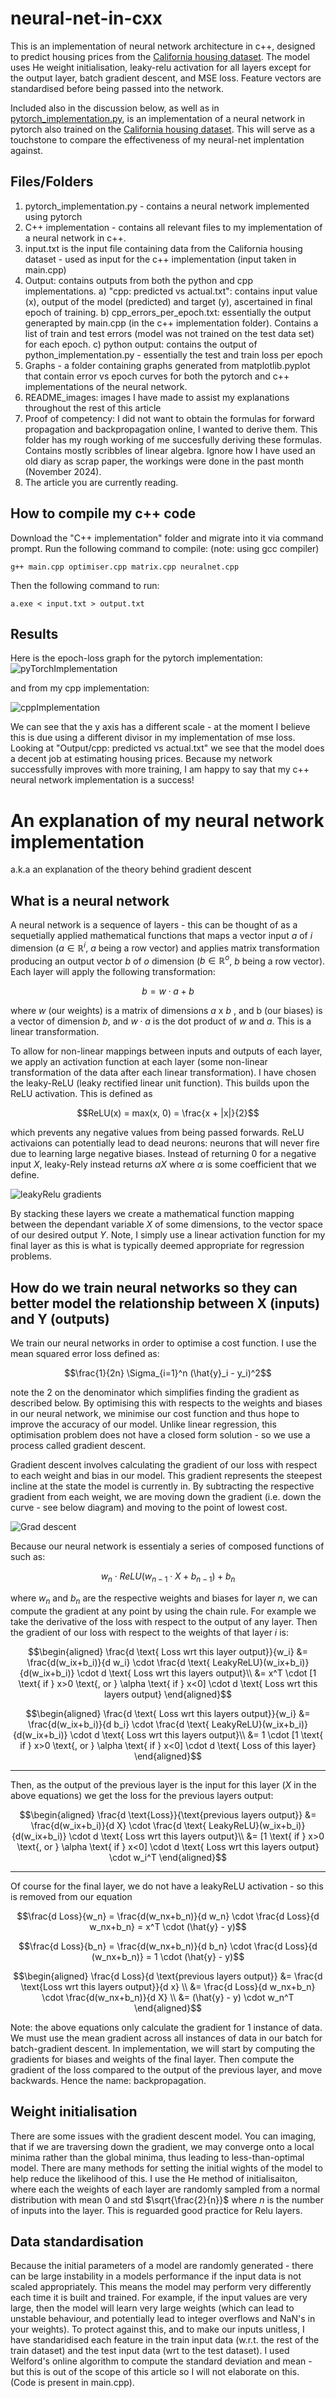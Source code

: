 # neural-net-in-cxx
This is an implementation of neural network architecture in c++, designed to predict housing prices from the [California housing dataset](https://scikit-learn.org/dev/modules/generated/sklearn.datasets.fetch_california_housing.html). The model uses He weight initialisation, leaky-relu activation for all layers except for the output layer, batch gradient descent, and MSE loss. Feature vectors are standardised before being passed into the network.

Included also in the discussion below, as well as in [pytorch_implementation.py](pytorch_implementation.py), is an implementation of a neural network in pytorch also trained on the [California housing dataset](https://scikit-learn.org/dev/modules/generated/sklearn.datasets.fetch_california_housing.html). This will serve as a touchstone to compare the effectiveness of my neural-net implentation against.

## Files/Folders
1) pytorch_implementation.py - contains a neural network implemented using pytorch
2) C++ implementation - contains all relevant files to my implementation of a neural network in c++.
3) input.txt is the input file containing data from the California housing dataset - used as input for the c++ implementation (input taken in main.cpp)
4) Output: contains outputs from both the python and cpp implementations.
    a) "cpp: predicted vs actual.txt": contains input value (x), output of the model (predicted) and target (y), ascertained in final epoch of training.
    b) cpp_errors_per_epoch.txt: essentially the output generapted by main.cpp (in the c++ implementation folder). Contains a list of train and test errors (model was not trained on the test data set) for each epoch.
   c) python output: contains the output of python_implementation.py - essentially the test and train loss per epoch
5) Graphs - a folder containing graphs generated from matplotlib.pyplot that contain error vs epoch curves for both the pytorch and c++ implementations of the neural network.
6) README_images: images I have made to assist my explanations throughout the rest of this article
7) Proof of competency: I did not want to obtain the formulas for forward propagation and backpropagation online, I wanted to derive them. This folder has my rough working of me succesfully deriving these formulas. Contains mostly scribbles of linear algebra. Ignore how I have used an old diary as scrap paper, the workings were done in the past month (November 2024).
8) The article you are currently reading.

## How to compile my c++ code
Download the "C++ implementation" folder and migrate into it via command prompt. Run the following command to compile: (note: using gcc compiler)
```
g++ main.cpp optimiser.cpp matrix.cpp neuralnet.cpp
```
Then the following command to run:
```
a.exe < input.txt > output.txt
```

## Results
Here is the epoch-loss graph for the pytorch implementation: ![pyTorchImplementation](Graphs/pytorchImplementation.png) 

and from my cpp implementation: 

![cppImplementation](Graphs/cppImplementation.png)

We can see that the y axis has a different scale - at the moment I believe this is due using a different divisor in my implementation of mse loss. Looking at "Output/cpp: predicted vs actual.txt" we see that the model does a decent job at estimating housing prices. Because my network successfully improves with more training, I am happy to say that my c++ neural network implementation is a success!

# An explanation of my neural network implementation
a.k.a an explanation of the theory behind gradient descent

## What is a neural network
A neural network is a sequence of layers - this can be thought of as a sequetially applied mathematical functions that maps a vector input $a$ of $i$ dimension ($a \in \mathbb{R}^i$, $a$ being a row vector) and applies matrix transformation producing an output vector $b$ of $o$ dimension ($b \in \mathbb{R}^o$, $b$ being a row vector). Each layer will apply the following transformation: 
```math
b = w \cdot a + b
```
where $w$ (our weights) is a matrix of dimensions $a$ x $b$ , and b (our biases) is a vector of dimension $b$, and $w \cdot a$ is the dot product of $w$ and $a$. This is a linear transformation.

To allow for non-linear mappings between inputs and outputs of each layer, we apply an activation function at each layer (some non-linear transformation of the data after each linear transformation). I have chosen the leaky-ReLU (leaky rectified linear unit function). This builds upon the ReLU activation. This is defined as 
```math
ReLU(x) = max(x, 0) = \frac{x + |x|}{2}
```
which prevents any negative values from being passed forwards. ReLU activaions can potentially lead to dead neurons: neurons that will never fire due to learning large negative biases. Instead of returning 0 for a negative input $X$, leaky-Rely instead returns $\alpha X$ where $\alpha$ is some coefficient that we define. 

![leakyRelu gradients](README_images/LeakyReluDesc.png)

By stacking these layers we create a mathematical function mapping between the dependant variable $X$ of some dimensions, to the vector space of our desired output $Y$. Note, I simply use a linear activation function for my final layer as this is what is typically deemed appropriate for regression problems. 

## How do we train neural networks so they can better model the relationship between X (inputs) and Y (outputs) 
We train our neural networks in order to optimise a cost function. I use the mean squared error loss defined as:
```math
\frac{1}{2n} \Sigma_{i=1}^n (\hat{y}_i - y_i)^2
```
note the 2 on the denominator which simplifies finding the gradient as described below.
By optimising this with respects to the weights and biases in our neural network, we minimise our cost function and thus hope to improve the accuracy of our model. Unlike linear regression, this optimisation problem does not have a closed form solution - so we use a process called gradient descent.

Gradient descent involves calculating the gradient of our loss with respect to each weight and bias in our model. This gradient represents the steepest incline at the state the model is currently in. By subtracting the respective gradient from each weight, we are moving down the gradient (i.e. down the curve - see below diagram) and moving to the point of lowest cost.

![Grad descent](README_images/GradDescDesc.png)

Because our neural network is essentialy a series of composed functions of such as: 
```math
w_n\cdot ReLU(w_{n-1} \cdot X + b_{n-1}) + b_n
```
where $w_n$ and $b_n$ are the respective weights and biases for layer $n$, we can compute the gradient at any point by using the chain rule. For example we take the derivative of the loss with respect to the output of any layer. 
Then the gradient of our loss with respect to the weights of that layer $i$ is:

```math
\begin{aligned}
\frac{d \text{ Loss wrt this layer output}}{w_i} &= \frac{d(w_ix+b_i)}{d w_i} \cdot \frac{d \text{ LeakyReLU}(w_ix+b_i)}{d(w_ix+b_i)} \cdot d \text{ Loss wrt this layers output}\\
&= x^T \cdot [1 \text{ if } x>0 \text{, or } \alpha \text{ if } x<0] \cdot d \text{ Loss wrt this layers output}
\end{aligned}
```
```math
\begin{aligned}
\frac{d \text{ Loss wrt this layers output}}{w_i} &= \frac{d(w_ix+b_i)}{d b_i} \cdot \frac{d \text{ LeakyReLU}(w_ix+b_i)}{d(w_ix+b_i)} \cdot d \text{ Loss wrt this layers output}\\
&= 1 \cdot [1 \text{ if } x>0 \text{, or } \alpha \text{ if } x<0] \cdot d \text{ Loss of this layer}
\end{aligned}
```
---
Then, as the output of the previous layer is the input for this layer ($X$ in the above equations) we get the loss for the previous layers output:
```math
\begin{aligned}
\frac{d \text{Loss}}{\text{previous layers output}}
&= \frac{d(w_ix+b_i)}{d X} \cdot \frac{d \text{ LeakyReLU}(w_ix+b_i)}{d(w_ix+b_i)} \cdot d \text{ Loss wrt this layers output}\\
&= [1 \text{ if } x>0 \text{, or } \alpha \text{ if } x<0] \cdot d \text{ Loss wrt this layers output} \cdot w_i^T
\end{aligned}
```

---

Of course for the final layer, we do not have a leakyReLU activation - so this is removed from our equation
```math
\frac{d Loss}{w_n} = \frac{d(w_nx+b_n)}{d w_n} \cdot \frac{d Loss}{d w_nx+b_n}
= x^T \cdot (\hat{y} - y)
```
```math
\frac{d Loss}{b_n} = \frac{d(w_nx+b_n)}{d b_n} \cdot \frac{d Loss}{d (w_nx+b_n)}
= 1 \cdot (\hat{y} - y)
```
```math
\begin{aligned}
\frac{d Loss}{d \text{previous layers output}} &= \frac{d \text{Loss wrt this layers output}}{d x} \\
&= \frac{d Loss}{d w_nx+b_n} \cdot \frac{d(w_nx+b_n)}{d X} \\
&= (\hat{y} - y) \cdot w_n^T
\end{aligned}
```


Note: the above equations only calculate the gradient for 1 instance of data. We must use the mean gradient across all instances of data in our batch for batch-gradient descent. In implementation, we will start by computing the gradients for biases and weights of the final layer. Then compute the gradient of the loss compared to the output of the previous layer, and move backwards. Hence the name: backpropagation.

## Weight initialisation
There are some issues with the gradient descent model. You can imaging, that if we are traversing down the gradient, we may converge onto a local minima rather than the global minima, thus leading to less-than-optimal model. There are many methods for setting the initial wights of the model to help reduce the likelihood of this. I use the He method of initialisaiton, where each the weights of each layer are randomly sampled from a normal distribution with mean 0 and std $\sqrt{\frac{2}{n}}$ where $n$ is the number of inputs into the layer. This is reguarded good practice for Relu layers. 

## Data standardisation
Because the initial parameters of a model are randomly generated - there can be large instability in a models performance if the input data is not scaled appropriately. This means the model may perform very differently each time it is built and trained. For example, if the input values are very large, then the model will learn very large weights (which can lead to unstable behaviour, and potentially lead to integer overflows and NaN's in your weights). To protect against this, and to make our inputs unitless, I have standaridised each feature in the train input data (w.r.t. the rest of the train dataset) and the test input data (wrt to the test dataset). I used Welford's online algorithm to compute the standard deviation and mean - but this is out of the scope of this article so I will not elaborate on this. (Code is present in main.cpp).
